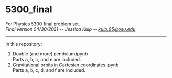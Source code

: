 # 5300_final
For Physics 5300 final problem set. <br>
*Final version 04/30/2021 -- Jessica Kulp -- kulp.95@osu.edu*
___
In this repository: 
  1. Double (and more) pendulum.ipynb <br>
    Parts a, b, c, and e are included.
  2. Gravitational orbits in Cartesian coordinates.ipynb <br>
    Parts a, b, c, d, and f are included.
